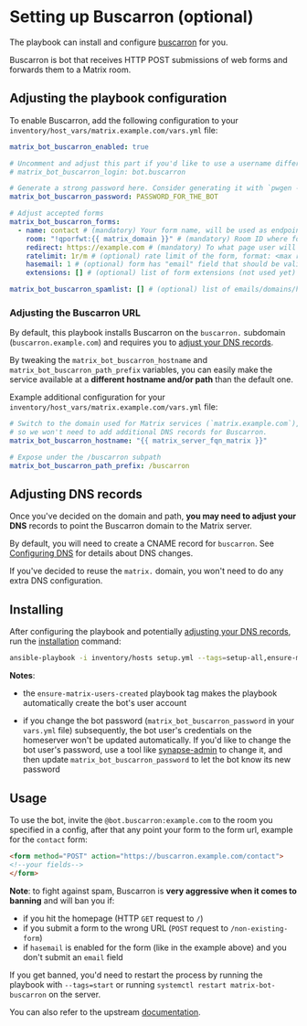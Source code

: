 # Setting up Buscarron (optional)

The playbook can install and configure [buscarron](https://github.com/etkecc/buscarron) for you.

Buscarron is bot that receives HTTP POST submissions of web forms and forwards them to a Matrix room.

## Adjusting the playbook configuration

To enable Buscarron, add the following configuration to your `inventory/host_vars/matrix.example.com/vars.yml` file:

```yaml
matrix_bot_buscarron_enabled: true

# Uncomment and adjust this part if you'd like to use a username different than the default
# matrix_bot_buscarron_login: bot.buscarron

# Generate a strong password here. Consider generating it with `pwgen -s 64 1`
matrix_bot_buscarron_password: PASSWORD_FOR_THE_BOT

# Adjust accepted forms
matrix_bot_buscarron_forms:
  - name: contact # (mandatory) Your form name, will be used as endpoint, eg: buscarron.example.com/contact
    room: "!qporfwt:{{ matrix_domain }}" # (mandatory) Room ID where form submission will be posted
    redirect: https://example.com # (mandatory) To what page user will be redirected after the form submission
    ratelimit: 1r/m # (optional) rate limit of the form, format: <max requests>r/<interval:s,m>, eg: 1r/s or 54r/m
    hasemail: 1 # (optional) form has "email" field that should be validated
    extensions: [] # (optional) list of form extensions (not used yet)

matrix_bot_buscarron_spamlist: [] # (optional) list of emails/domains/hosts (with wildcards support) that should be rejected automatically
```

### Adjusting the Buscarron URL

By default, this playbook installs Buscarron on the `buscarron.` subdomain (`buscarron.example.com`) and requires you to [adjust your DNS records](#adjusting-dns-records).

By tweaking the `matrix_bot_buscarron_hostname` and `matrix_bot_buscarron_path_prefix` variables, you can easily make the service available at a **different hostname and/or path** than the default one.

Example additional configuration for your `inventory/host_vars/matrix.example.com/vars.yml` file:

```yaml
# Switch to the domain used for Matrix services (`matrix.example.com`),
# so we won't need to add additional DNS records for Buscarron.
matrix_bot_buscarron_hostname: "{{ matrix_server_fqn_matrix }}"

# Expose under the /buscarron subpath
matrix_bot_buscarron_path_prefix: /buscarron
```

## Adjusting DNS records

Once you've decided on the domain and path, **you may need to adjust your DNS** records to point the Buscarron domain to the Matrix server.

By default, you will need to create a CNAME record for `buscarron`. See [Configuring DNS](configuring-dns.md) for details about DNS changes.

If you've decided to reuse the `matrix.` domain, you won't need to do any extra DNS configuration.

## Installing

After configuring the playbook and potentially [adjusting your DNS records](#adjusting-dns-records), run the [installation](installing.md) command:

```sh
ansible-playbook -i inventory/hosts setup.yml --tags=setup-all,ensure-matrix-users-created,start
```

**Notes**:

- the `ensure-matrix-users-created` playbook tag makes the playbook automatically create the bot's user account

- if you change the bot password (`matrix_bot_buscarron_password` in your `vars.yml` file) subsequently, the bot user's credentials on the homeserver won't be updated automatically. If you'd like to change the bot user's password, use a tool like [synapse-admin](configuring-playbook-synapse-admin.md) to change it, and then update `matrix_bot_buscarron_password` to let the bot know its new password


## Usage

To use the bot, invite the `@bot.buscarron:example.com` to the room you specified in a config, after that any point your form to the form url, example for the `contact` form:

```html
<form method="POST" action="https://buscarron.example.com/contact">
<!--your fields-->
</form>
```

**Note**: to fight against spam, Buscarron is **very aggressive when it comes to banning** and will ban you if:

- if you hit the homepage (HTTP `GET` request to `/`)
- if you submit a form to the wrong URL (`POST` request to `/non-existing-form`)
- if `hasemail` is enabled for the form (like in the example above) and you don't submit an `email` field

If you get banned, you'd need to restart the process by running the playbook with `--tags=start` or running `systemctl restart matrix-bot-buscarron` on the server.

You can also refer to the upstream [documentation](https://github.com/etkecc/buscarron).
